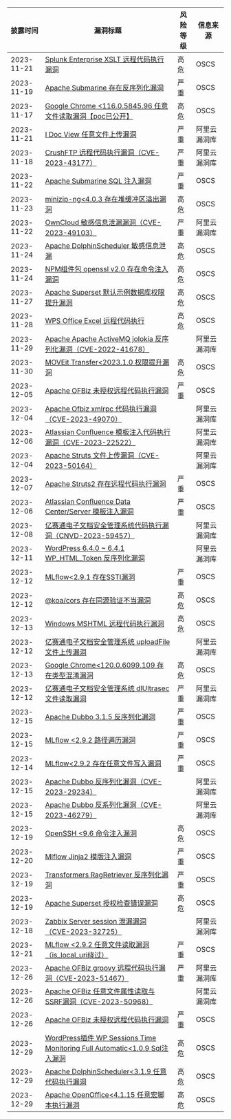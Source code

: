 | 披露时间       | 漏洞标题                                                                                       | 风险等级                           | 信息来源   |
| ---------- | ------------------------------------------------------------------------------------------ | ------------------------------ | ------ |
| 2023-11-21 | [Splunk Enterprise XSLT 远程代码执行漏洞](https://www.oscs1024.com/hd/MPS-1j9c-4oyt)               | 高危                             | OSCS   |
| 2023-11-19 | [Apache Submarine 存在反序列化漏洞](https://www.oscs1024.com/hd/MPS-qp4a-wcgl)                     | 严重                             | OSCS   |
| 2023-11-17 | [Google Chrome <116.0.5845.96 任意文件读取漏洞【poc已公开】](https://www.oscs1024.com/hd/MPS-cv7p-l1wh) | 高危                             | OSCS   |
| 2023-11-21 | [I Doc View 任意文件上传漏洞](https://avd.aliyun.com/detail?id=AVD-2023-1697088)                   | 严重                             | 阿里云漏洞库 |
| 2023-11-18 | [CrushFTP 远程代码执行漏洞（CVE-2023-43177）](https://avd.aliyun.com/detail?id=AVD-2023-43177)       | 严重 | 阿里云漏洞库 |
| 2023-11-22 | [Apache Submarine SQL 注入漏洞](https://www.oscs1024.com/hd/MPS-ajf4-uzhd) | 严重  | OSCS  |
| 2023-11-23 | [minizip-ng<4.0.3 存在堆缓冲区溢出漏洞](https://www.oscs1024.com/hd/MPS-7wpn-d9ve) | 高危  | OSCS  |
| 2023-11-22 | [OwnCloud 敏感信息泄漏漏洞（CVE-2023-49103）](https://avd.aliyun.com/detail?id=AVD-2023-49103) | 严重  | 阿里云漏洞库  |
| 2023-11-24 | [Apache DolphinScheduler 敏感信息泄漏](https://www.oscs1024.com/hd/MPS-p9et-w8rl) | 高危  | OSCS  |
| 2023-11-24 | [NPM组件包 openssl v2.0 存在命令注入漏洞](https://www.oscs1024.com/hd/MPS-z1fn-loy8) | 高危  | OSCS  |
| 2023-11-27 | [Apache Superset 默认示例数据库权限提升漏洞](https://www.oscs1024.com/hd/MPS-iztk-bu2h) | 高危  | OSCS  |
| 2023-11-28 | [WPS Office Excel 远程代码执行](https://www.oscs1024.com/hd/MPS-ar5t-2oui) | 高危  | OSCS  |
| 2023-11-29 | [Apache Apache ActiveMQ jolokia 反序列化漏洞（CVE-2022-41678）](https://avd.aliyun.com/detail?id=AVD-2022-41678) |   | 阿里云漏洞库  |
| 2023-11-30 | [MOVEit Transfer<2023.1.0 权限提升漏洞](https://www.oscs1024.com/hd/MPS-067x-zk3j) | 高危  | OSCS  |
| 2023-12-05 | [Apache OFBiz 未授权远程代码执行漏洞](https://www.oscs1024.com/hd/MPS-ope5-i4zj) | 严重  | OSCS  |
| 2023-12-04 | [Apache Ofbiz xmlrpc 代码执行漏洞（CVE-2023-49070）](https://avd.aliyun.com/detail?id=AVD-2023-49070) |   | 阿里云漏洞库  |
| 2023-12-06 | [Atlassian Confluence 模板注入代码执行漏洞（CVE-2023-22522）](https://avd.aliyun.com/detail?id=AVD-2023-22522) |   | 阿里云漏洞库  |
| 2023-12-04 | [Apache Struts 文件上传漏洞（CVE-2023-50164）](https://avd.aliyun.com/detail?id=AVD-2023-50164) |   | 阿里云漏洞库  |
| 2023-12-07 | [Apache Struts2 存在远程代码执行漏洞](https://www.oscs1024.com/hd/MPS-5qa9-hjgt) | 严重  | OSCS  |
| 2023-12-06 | [Atlassian Confluence Data Center/Server 模板注入漏洞](https://www.oscs1024.com/hd/MPS-2023-0023) | 严重  | OSCS  |
| 2023-12-08 | [亿赛通电子文档安全管理系统代码执行漏洞（CNVD-2023-59457）](https://avd.aliyun.com/detail?id=AVD-2023-1699693) |   | 阿里云漏洞库  |
| 2023-12-11 | [WordPress 6.4.0 ~ 6.4.1 WP_HTML_Token 反序列化漏洞](https://avd.aliyun.com/detail?id=AVD-2023-1700015) |   | 阿里云漏洞库  |
| 2023-12-12 | [MLflow<2.9.1 存在SSTI漏洞](https://www.oscs1024.com/hd/MPS-sv6t-fu0k) | 严重  | OSCS  |
| 2023-12-12 | [@koa/cors 存在同源验证不当漏洞](https://www.oscs1024.com/hd/MPS-cwq7-e8rp) | 高危  | OSCS  |
| 2023-12-13 | [Windows MSHTML 远程代码执行漏洞](https://www.oscs1024.com/hd/MPS-yxcv-aitq) | 高危  | OSCS  |
| 2023-12-12 | [亿赛通电子文档安全管理系统 uploadFile 文件上传漏洞](https://avd.aliyun.com/detail?id=AVD-2023-1700750) |   | 阿里云漏洞库  |
| 2023-12-13 | [Google Chrome<120.0.6099.109 存在类型混淆漏洞](https://www.oscs1024.com/hd/MPS-q9kf-nc82) | 高危  | OSCS  |
| 2023-12-12 | [亿赛通电子文档安全管理系统 dlUltrasec 文件读取漏洞](https://avd.aliyun.com/detail?id=AVD-2023-1700953) | 严重  | 阿里云漏洞库  |
| 2023-12-15 | [Apache Dubbo 3.1.5 反序列化漏洞](https://www.oscs1024.com/hd/MPS-k3ml-xyci) | 严重  | OSCS  |
| 2023-12-15 | [MLflow <2.9.2 路径遍历漏洞](https://www.oscs1024.com/hd/MPS-m397-puva) | 严重  | OSCS  |
| 2023-12-14 | [MLflow<2.9.2 存在任意文件写入漏洞](https://www.oscs1024.com/hd/MPS-hbve-if4y) | 严重  | OSCS  |
| 2023-12-15 | [Apache Dubbo 反序列化漏洞（CVE-2023-29234）](https://avd.aliyun.com/detail?id=AVD-2023-29234) |   | 阿里云漏洞库  |
| 2023-12-15 | [Apache Dubbo 反系列化漏洞（CVE-2023-46279）](https://avd.aliyun.com/detail?id=AVD-2023-46279) |   | 阿里云漏洞库  |
| 2023-12-19 | [OpenSSH <9.6 命令注入漏洞](https://www.oscs1024.com/hd/MPS-9rip-l1u7) | 高危  | OSCS  |
| 2023-12-20 | [Mlflow Jinja2 模版注入漏洞](https://www.oscs1024.com/hd/MPS-qdjk-tr3g) | 严重  | OSCS  |
| 2023-12-19 | [Transformers RagRetriever 反序列化漏洞](https://www.oscs1024.com/hd/MPS-qedl-r8y7) | 严重  | OSCS  |
| 2023-12-19 | [Apache Superset 授权检查错误漏洞](https://www.oscs1024.com/hd/MPS-i3j1-274p) | 高危  | OSCS  |
| 2023-12-18 | [Zabbix Server session 泄漏漏洞（CVE-2023-32725）](https://avd.aliyun.com/detail?id=AVD-2023-32725) |   | 阿里云漏洞库  |
| 2023-12-21 | [MLflow <2.9.2 任意文件读取漏洞（is_local_uri绕过）](https://www.oscs1024.com/hd/MPS-06sl-jy9a) | 严重  | OSCS  |
| 2023-12-26 | [Apache OFBiz groovy 远程代码执行漏洞（CVE-2023-51467）](https://avd.aliyun.com/detail?id=AVD-2023-51467) | 严重  | 阿里云漏洞库  |
| 2023-12-26 | [Apache OFBiz 任意文件属性读取与SSRF漏洞（CVE-2023-50968）](https://avd.aliyun.com/detail?id=AVD-2023-50968) |   | 阿里云漏洞库  |
| 2023-12-26 | [Apache OFBiz 未授权远程代码执行漏洞](https://www.oscs1024.com/hd/MPS-qkfi-ya3x) | 严重  | OSCS  |
| 2023-12-29 | [WordPress插件 WP Sessions Time Monitoring Full Automatic<1.0.9 Sql注入漏洞](https://www.oscs1024.com/hd/MPS-s92y-4j6l) | 高危  | OSCS  |
| 2023-12-29 | [Apache DolphinScheduler<3.1.9 任意代码执行漏洞](https://www.oscs1024.com/hd/MPS-v3pc-s24l) | 高危  | OSCS  |
| 2023-12-29 | [Apache OpenOffice<4.1.15 任意宏脚本执行漏洞](https://www.oscs1024.com/hd/MPS-8ch4-z16y) | 高危  | OSCS  |
